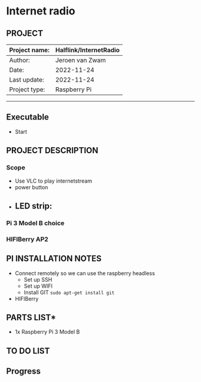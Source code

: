 # Internet radio
## PROJECT
| Project name:    | Halflink/InternetRadio |
|------------------|------------------------|
| Author:          | Jeroen van Zwam        |
| Date:            | 2022-11-24             |  
| Last update: | 2022-11-24             |
| Project type:    | Raspberry Pi           |
***

## Executable
* Start  

## PROJECT DESCRIPTION

### Scope
- Use VLC to play internetstream
- power button 
- LED strip:
  - 

### Pi 3 Model B choice

### HIFIBerry AP2

## PI INSTALLATION NOTES
* Connect remotely so we can use the raspberry headless
  * Set up SSH 
  * Set up WIFI
  * Install GIT `sudo apt-get install git`
* HIFIBerry  

## PARTS LIST*
* 1x Raspberry Pi 3 Model B

## TO DO LIST

## Progress